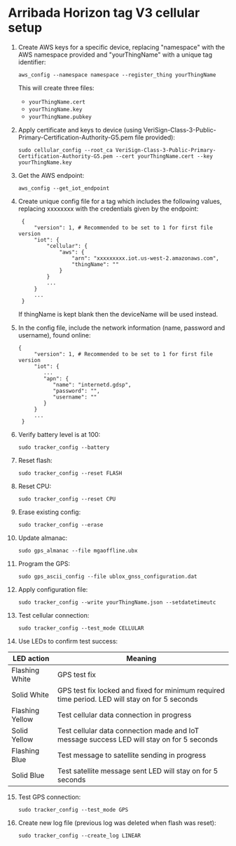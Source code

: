 # Arribada Horizon tag V3 cellular setup

1. Create AWS keys for a specific device, replacing "namespace" with the AWS namespace provided and "yourThingName" with a unique tag identifier:

   ``aws_config --namespace namespace --register_thing yourThingName``

   This will create three files:
      * ``yourThingName.cert``
      * ``yourThingName.key``
      * ``yourThingName.pubkey``

2. Apply certificate and keys to device (using VeriSign-Class-3-Public-Primary-Certification-Authority-G5.pem file provided):

   ``sudo cellular_config --root_ca VeriSign-Class-3-Public-Primary-Certification-Authority-G5.pem --cert yourThingName.cert --key yourThingName.key``

3. Get the AWS endpoint:

   ``aws_config --get_iot_endpoint``

4. Create unique config file for a tag which includes the following values, replacing xxxxxxxx with the credentials given by the endpoint:

   ```
    {
        "version": 1, # Recommended to be set to 1 for first file version
        "iot": {
            "cellular": {
                "aws": {
                    "arn": "xxxxxxxxx.iot.us-west-2.amazonaws.com",
                    "thingName": ""
                }
            }
            ...
        }
        ...
    }
   ```
    
   If thingName is kept blank then the deviceName will be used instead.

5. In the config file, include the network information (name, password and username), found online:
   ```
   {
        "version": 1, # Recommended to be set to 1 for first file version
        "iot": {
           ...
           "apn": {
              "name": "internetd.gdsp", 
              "password": "", 
              "username": ""
           }
        }
        ...
    }
    ```

6. Verify battery level is at 100:

   ``sudo tracker_config --battery``

7. Reset flash:

   ``sudo tracker_config --reset FLASH``
   
8. Reset CPU:

   ``sudo tracker_config --reset CPU``
    
9. Erase existing config:

    ``sudo tracker_config --erase``

10. Update almanac:

    ``sudo gps_almanac --file mgaoffline.ubx``

11. Program the GPS:

    ``sudo gps_ascii_config --file ublox_gnss_configuration.dat``

12. Apply configuration file:

    ``sudo tracker_config --write yourThingName.json --setdatetimeutc``

13. Test cellular connection:

    ``sudo tracker_config --test_mode CELLULAR``

14. Use LEDs to confirm test success:

| LED action      | Meaning                                                                                          |
|-----------------|--------------------------------------------------------------------------------------------------|
|Flashing White   |   GPS test fix                                                                                   |
|Solid White      |   GPS test fix locked and fixed for minimum required time period. LED will stay on for 5 seconds |
|Flashing Yellow  |   Test cellular data connection in progress                                                      |
|Solid Yellow     |   Test cellular data connection made and IoT message success LED will stay on for 5 seconds      |
|Flashing Blue    |   Test message to satellite sending in progress                                                  |
|Solid Blue       |   Test satellite message sent LED will stay on for 5 seconds                                     |

15. Test GPS connection:

    ``sudo tracker_config --test_mode GPS``

16. Create new log file (previous log was deleted when flash was reset):
    
    ``sudo tracker_config --create_log LINEAR``
